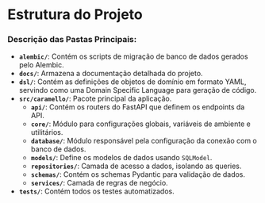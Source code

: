 # Estrutura do Projeto

### Descrição das Pastas Principais:

*   **`alembic/`**: Contém os scripts de migração de banco de dados gerados pelo Alembic.
*   **`docs/`**: Armazena a documentação detalhada do projeto.
*   **`dsl/`**: Contém as definições de objetos de domínio em formato YAML, servindo como uma Domain Specific Language para geração de código.
*   **`src/caramello/`**: Pacote principal da aplicação.
    *   **`api/`**: Contém os routers do FastAPI que definem os endpoints da API.
    *   **`core/`**: Módulo para configurações globais, variáveis de ambiente e utilitários.
    *   **`database/`**: Módulo responsável pela configuração da conexão com o banco de dados.
    *   **`models/`**: Define os modelos de dados usando `SQLModel`.
    *   **`repositories/`**: Camada de acesso a dados, isolando as queries.
    *   **`schemas/`**: Contém os schemas Pydantic para validação de dados.
    *   **`services/`**: Camada de regras de negócio.
*   **`tests/`**: Contém todos os testes automatizados.
